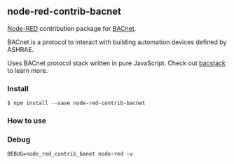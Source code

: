 ## node-red-contrib-bacnet

[Node-RED][1] contribution package for [BACnet][2].

BACnet is a protocol to interact with building automation devices defined by ASHRAE.

Uses BACnet protocol stack written in pure JavaScript. Check out [bacstack][3] to learn more.

### Install

```
$ npm install --save node-red-contrib-bacnet
```

### How to use

### Debug


```
DEBUG=node_red_contrib_banet node-red -v
```


[1]:https://nodered.org/
[2]:http://www.bacnet.org/
[3]:https://www.npmjs.com/package/bacstack/
